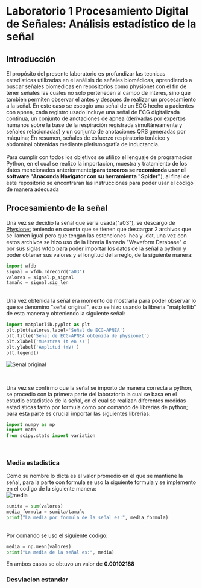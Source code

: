 # Laboratorio 1 Procesamiento  Digital de Señales: Análisis estadístico de la señal 
## Introducción
El propósito del presente laboratorio es profundizar las tecnicas estadisticas utilizadas en el análisis de señales biomédicas, aprendiendo a buscar señales biomedicas en repositorios como physionet con el fin de tener señales las cuales no solo pertenecen al campo de interes, sino que tambien permiten observar el antes y despues de realizar un procesamiento a la señal. En este caso se escogio una señal de un ECG hecho a pacientes con apnea, cada registro usado incluye una señal de ECG digitalizada continua, un conjunto de anotaciones de apnea (derivadas por expertos humanos sobre la base de la respiración registrada simultáneamente y señales relacionadas) y un conjunto de anotaciones QRS generadas por máquina; En resumen, señales de esfuerzo respiratorio torácico y abdominal obtenidas mediante pletismografía de inductancia.<br>
<br>
Para cumplir con todos los objetivos se utilizo el lenguaje de programacion Python, en el cual se realizo la importacion, muestra y tratamiento de los datos mencionados anteriormente(**para terceros se recomienda usar el software "Anaconda Navigator con su herramienta "Spider"**), al final de este repositorio se encontraran las instrucciones para poder usar el codigo de manera adecuada 

## Procesamiento de la señal
Una vez se decidio la señal que seria usada("a03"), se descargo de [Physionet](https://physionet.org/content/apnea-ecg/1.0.0/) teniendo en cuenta que se tienen que descargar 2 archivos que se llamen igual pero que tengan las estenciones .hea y .dat, una vez con estos archivos se hizo uso de la libreria llamada "Waveform Database" o por sus siglas wfdb para poder importar los datos de la señal a python y poder obtener sus valores y el longitud del arreglo, de la siguiente manera: 

```python
import wfdb
signal = wfdb.rdrecord('a03')
valores = signal.p_signal
tamaño = signal.sig_len
```
<br>
Una vez obtenida la señal era momento de mostrarla para poder observar lo que se denomino "señal original", esto se hizo usando la libreria "matplotlib" de esta manera y obteniendo la siguiente señal: 

```python
import matplotlib.pyplot as plt
plt.plot(valores,label='Señal de ECG-APNEA')
plt.title('Señal de ECG-APNEA obtenida de physionet')
plt.xlabel('Muestras (t en s)')
plt.ylabel('Amplitud (mV)')
plt.legend()
```
![Senal original](https://drive.google.com/uc?export=view&id=1Nq-gbisaOD_8Kpf-NBYKOK_pXGg7xiUb)

<br>

Una vez se confirmo que la señal se importo de manera correcta a python, se procedio con la primera parte del laboratorio la cual se basa en el estudio estadistico de la señal, en el cual se realizan diferentes medidas estadisticas tanto por formula como por comando de librerias de python; para esta parte es crucial importar las siguientes librerias: 

```python
import numpy as np
import math
from scipy.stats import variation
```
<br>

### Media estadistica
Como su nombre lo dicta es el valor promedio en el que se mantiene la señal, para la parte con formula se uso la siguiente formula y se implemento en el codigo de la siguiente manera:
<br>
![media](https://quicklatex.com/cache3/e9/ql_529238be61b9b711ea08fd55cd745ee9_l3.png)


```python
sumita = sum(valores)
media_formula = sumita/tamaño
print("La media por formula de la señal es:", media_formula)
```
<br>
Por comando se uso el siguiente codigo: 

```python
media = np.mean(valores)
print("La media de la señal es:", media)
```

En ambos casos se obtuvo un valor de **0.00102188**

### Desviacion estandar

